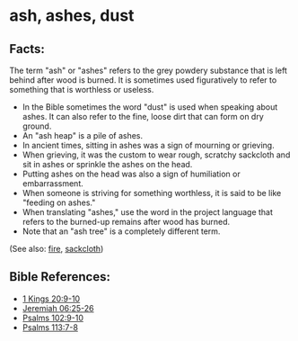 # ash, ashes, dust #

## Facts: ##

The term "ash" or "ashes" refers to the grey powdery substance that is left behind after wood is burned. It is sometimes used figuratively to refer to something that is worthless or useless.

* In the Bible sometimes the word "dust" is used when speaking about ashes. It can also refer to the fine, loose dirt that can form on dry ground.
* An "ash heap" is a pile of ashes.
* In ancient times, sitting in ashes was a sign of mourning or grieving.
* When grieving, it was the custom to wear rough, scratchy sackcloth and sit in ashes or sprinkle the ashes on the head.
* Putting ashes on the head was also a sign of humiliation or embarrassment.
* When someone is striving for something worthless, it is said to be like "feeding on ashes."
* When translating "ashes," use the word in the project language that refers to the burned-up remains after wood has burned.
* Note that an "ash tree" is a completely different term.

(See also: [fire](../other/fire.md), [sackcloth](../other/sackcloth.md))

## Bible References: ##

* [1 Kings 20:9-10](https://door43.org/en/bible/notes/1ki/20/09)
* [Jeremiah 06:25-26](https://door43.org/en/bible/notes/jer/06/25)
* [Psalms 102:9-10](https://door43.org/en/bible/notes/psa/102/009)
* [Psalms 113:7-8](https://door43.org/en/bible/notes/psa/113/007)

